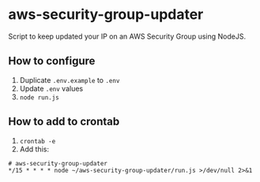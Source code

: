 # aws-security-group-updater

Script to keep updated your IP on an AWS Security Group using NodeJS.

## How to configure
1. Duplicate `.env.example` to `.env`
2. Update `.env` values
3. `node run.js`

## How to add to crontab
1. `crontab -e`
2. Add this:
```
# aws-security-group-updater
*/15 * * * * node ~/aws-security-group-updater/run.js >/dev/null 2>&1
```
